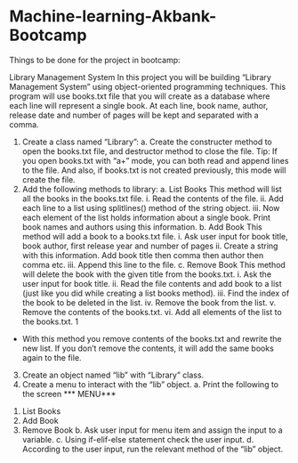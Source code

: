 # Machine-learning-Akbank-Bootcamp

Things to be done for the project in bootcamp:

Library Management System
In this project you will be building “Library Management System” using object-oriented programming techniques. This program will use books.txt file that you will create as a database where each line will represent a single book. At each line, book name, author, release date and number of pages will be kept and separated with a comma.
1. Create a class named “Library”:
a. Create the constructer method to open the books.txt file, and destructor
method to close the file.
Tip: If you open books.txt with “a+” mode, you can both read and append lines to the file. And also, if books.txt is not created previously, this mode will create the file.
2. Add the following methods to library:
a. List Books
This method will list all the books in the books.txt file.
i. Read the contents of the file.
ii. Add each line to a list using splitlines() method of the string object.
iii. Now each element of the list holds information about a single book.
Print book names and authors using this information.
b. Add Book
This method will add a book to a books.txt file.
i. Ask user input for book title, book author, first release year and number
of pages
ii. Create a string with this information. Add book title then comma then
author then comma etc.
iii. Append this line to the file.
c. Remove Book
This method will delete the book with the given title from the books.txt.
i. Ask the user input for book title.
ii. Read the file contents and add book to a list (just like you did while
creating a list books method).
iii. Find the index of the book to be deleted in the list.
iv. Remove the book from the list.
v. Remove the contents of the books.txt.
vi. Add all elements of the list to the books.txt.
1
 * With this method you remove contents of the books.txt and rewrite the new list. If you don’t remove the contents, it will add the same books again to the file.
3. Create an object named “lib” with “Library” class.
4. Create a menu to interact with the “lib” object.
a. Print the following to the screen *** MENU***
1) List Books
2) Add Book
3) Remove Book
b. Ask user input for menu item and assign the input to a variable.
c. Using if-elif-else statement check the user input.
d. According to the user input, run the relevant method of the “lib” object.
